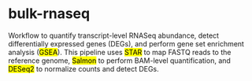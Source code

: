 # bulk-rnaseq
Workflow to quantify transcript-level RNASeq abundance, detect differentially expressed genes (DEGs), and perform gene set enrichment analysis (<mark>GSEA</mark>). This pipeline uses <mark>STAR</mark> to map FASTQ reads to the reference genome, <mark>Salmon</mark> to perform BAM-level quantification, and <mark>DESeq2</mark> to normalize counts and detect DEGs.
